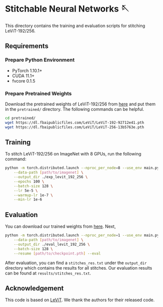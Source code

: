 # Stitchable Neural Networks 🪡

This directory contains the training and evaluation scripts for stitching LeViT-192/256.


## Requirements

### Prepare Python Environment

* PyTorch 1.10.1+
* CUDA 11.1+
* fvcore 0.1.5

### Prepare Pretrained Weights

Download the pretrained weights of LeViT-192/256 from [here](https://github.com/facebookresearch/LeViT) and put them in the `pretrained/` directory.
The following commands can be helpful.

```bash
cd pretrained/
wget https://dl.fbaipublicfiles.com/LeViT/LeViT-192-92712e41.pth
wget https://dl.fbaipublicfiles.com/LeViT/LeViT-256-13b5763e.pth
```

## Training

To stitch LeViT-192/256 on ImageNet with 8 GPUs, run the following command:

```bash
python -m torch.distributed.launch --nproc_per_node=8 --use_env main.py --model stitch_levits \
    --data-path [path/to/imagenet] \
    --output_dir ./exp_levit_192_256 \
    --epochs 100 \
    --batch-size 128 \
    --lr 5e-5 \
    --warmup-lr 1e-7 \
    --min-lr 1e-6
```

## Evaluation

You can download our trained weights from [here](). Next,

```bash
python -m torch.distributed.launch --nproc_per_node=1 --use_env main.py --model stitch_levits \
    --data-path [path/to/imagenet] \
    --output_dir ./eval_levit_192_256 \
    --batch-size 128 \
    --resume [path/to/checkpoint.pth] --eval
```

After evaluation, you can find a `stitches_res.txt` under the `output_dir` directory which contains the results for all stitches. Our evaluation results can be found at `results/stitches_res.txt`.


## Acknowledgement

This code is based on [LeViT](https://github.com/facebookresearch/LeViT). We thank the authors for their released code.